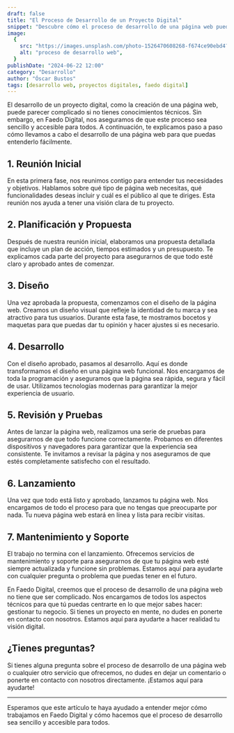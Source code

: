 ```yaml
---
draft: false
title: "El Proceso de Desarrollo de un Proyecto Digital"
snippet: "Descubre cómo el proceso de desarrollo de una página web puede ser sencillo y accesible, incluso si no tienes conocimientos técnicos."
image:
  {
    src: "https://images.unsplash.com/photo-1526470608268-f674ce90ebd4?&fit=crop&w=430&h=240",
    alt: "proceso de desarrollo web",
  }
publishDate: "2024-06-22 12:00"
category: "Desarrollo"
author: "Óscar Bustos"
tags: [desarrollo web, proyectos digitales, faedo digital]
---
```


El desarrollo de un proyecto digital, como la creación de una página web, puede parecer complicado si no tienes conocimientos técnicos. Sin embargo, en Faedo Digital, nos aseguramos de que este proceso sea sencillo y accesible para todos. A continuación, te explicamos paso a paso cómo llevamos a cabo el desarrollo de una página web para que puedas entenderlo fácilmente.

## 1. Reunión Inicial

En esta primera fase, nos reunimos contigo para entender tus necesidades y objetivos. Hablamos sobre qué tipo de página web necesitas, qué funcionalidades deseas incluir y cuál es el público al que te diriges. Esta reunión nos ayuda a tener una visión clara de tu proyecto.

## 2. Planificación y Propuesta

Después de nuestra reunión inicial, elaboramos una propuesta detallada que incluye un plan de acción, tiempos estimados y un presupuesto. Te explicamos cada parte del proyecto para asegurarnos de que todo esté claro y aprobado antes de comenzar.

## 3. Diseño

Una vez aprobada la propuesta, comenzamos con el diseño de la página web. Creamos un diseño visual que refleje la identidad de tu marca y sea atractivo para tus usuarios. Durante esta fase, te mostramos bocetos y maquetas para que puedas dar tu opinión y hacer ajustes si es necesario.

## 4. Desarrollo

Con el diseño aprobado, pasamos al desarrollo. Aquí es donde transformamos el diseño en una página web funcional. Nos encargamos de toda la programación y aseguramos que la página sea rápida, segura y fácil de usar. Utilizamos tecnologías modernas para garantizar la mejor experiencia de usuario.

## 5. Revisión y Pruebas

Antes de lanzar la página web, realizamos una serie de pruebas para asegurarnos de que todo funcione correctamente. Probamos en diferentes dispositivos y navegadores para garantizar que la experiencia sea consistente. Te invitamos a revisar la página y nos aseguramos de que estés completamente satisfecho con el resultado.

## 6. Lanzamiento

Una vez que todo está listo y aprobado, lanzamos tu página web. Nos encargamos de todo el proceso para que no tengas que preocuparte por nada. Tu nueva página web estará en línea y lista para recibir visitas.

## 7. Mantenimiento y Soporte

El trabajo no termina con el lanzamiento. Ofrecemos servicios de mantenimiento y soporte para asegurarnos de que tu página web esté siempre actualizada y funcione sin problemas. Estamos aquí para ayudarte con cualquier pregunta o problema que puedas tener en el futuro.

En Faedo Digital, creemos que el proceso de desarrollo de una página web no tiene que ser complicado. Nos encargamos de todos los aspectos técnicos para que tú puedas centrarte en lo que mejor sabes hacer: gestionar tu negocio. Si tienes un proyecto en mente, no dudes en ponerte en contacto con nosotros. Estamos aquí para ayudarte a hacer realidad tu visión digital.

## ¿Tienes preguntas?

Si tienes alguna pregunta sobre el proceso de desarrollo de una página web o cualquier otro servicio que ofrecemos, no dudes en dejar un comentario o ponerte en contacto con nosotros directamente. ¡Estamos aquí para ayudarte!

---

Esperamos que este artículo te haya ayudado a entender mejor cómo trabajamos en Faedo Digital y cómo hacemos que el proceso de desarrollo sea sencillo y accesible para todos.
